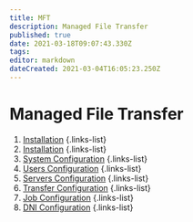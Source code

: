 ```yaml
---
title: MFT
description: Managed File Transfer
published: true
date: 2021-03-18T09:07:43.330Z
tags: 
editor: markdown
dateCreated: 2021-03-04T16:05:23.250Z
---
```


# Managed File Transfer

1. [Installation](/integration/tibco/mft/Installation)
{.links-list}
2. [Installation](/integration/tibco/mft/Installation)
{.links-list}
3. [System Configuration](/integration/tibco/mft/SystemConfiguration)
{.links-list}
4. [Users Configuration](/integration/tibco/mft/UsersConfiguration)
{.links-list}
5. [Servers Configuration](/integration/tibco/mft/ServersConfiguration)
{.links-list}
6. [Transfer Configuration](/integration/tibco/mft/TransferConfiguration)
{.links-list}
7. [Job Configuration](/integration/tibco/mft/JobConfiguration)
{.links-list}
8. [DNI Configuration](/integration/tibco/mft/DNIConfiguration)
{.links-list}